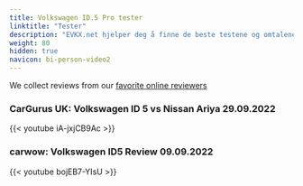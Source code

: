 ```yaml
---
title: Volkswagen ID.5 Pro tester
linktitle: "Tester"
description: "EVKX.net hjelper deg å finne de beste testene og omtalene av denne modellen. "
weight: 80
hidden: true
navicon: bi-person-video2
---
```

We collect reviews from our [favorite online reviewers](/guides/evreviewers/)

### CarGurus UK: Volkswagen ID 5 vs Nissan Ariya 29.09.2022

{{< youtube iA-jxjCB9Ac >}}

### carwow: Volkswagen ID5 Review 09.09.2022

{{< youtube bojEB7-YIsU >}}

